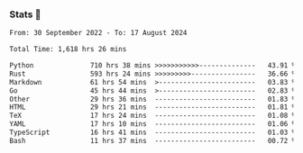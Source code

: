 ### Stats 👋
<!--START_SECTION:waka-->

```txt
From: 30 September 2022 - To: 17 August 2024

Total Time: 1,618 hrs 26 mins

Python              710 hrs 38 mins >>>>>>>>>>>--------------   43.91 %
Rust                593 hrs 24 mins >>>>>>>>>----------------   36.66 %
Markdown            61 hrs 54 mins  >------------------------   03.83 %
Go                  45 hrs 44 mins  >------------------------   02.83 %
Other               29 hrs 36 mins  -------------------------   01.83 %
HTML                29 hrs 21 mins  -------------------------   01.81 %
TeX                 17 hrs 24 mins  -------------------------   01.08 %
YAML                17 hrs 10 mins  -------------------------   01.06 %
TypeScript          16 hrs 41 mins  -------------------------   01.03 %
Bash                11 hrs 37 mins  -------------------------   00.72 %
```

<!--END_SECTION:waka-->

<!--
**buhaytza2005/buhaytza2005** is a ✨ _special_ ✨ repository because its `README.md` (this file) appears on your GitHub profile.

Here are some ideas to get you started:

- 🔭 I’m currently working on ...
- 🌱 I’m currently learning ...
- 👯 I’m looking to collaborate on ...
- 🤔 I’m looking for help with ...
- 💬 Ask me about ...
- 📫 How to reach me: ...
- 😄 Pronouns: ...
- ⚡ Fun fact: ...
-->


